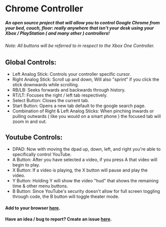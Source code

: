 # Chrome Controller
##### An open source project that will allow you to control Google Chrome from your bed, couch, floor: really anywhere that isn't your desk using your Xbox / PlayStation ( and many other ) controllers!

###### Note: All buttons will be referred to in respect to the Xbox One Controller.

## Global Controls:
- Left Analog Stick: Controls your controller specific cursor.
- Right Analog Stick: Scroll up and down, Will also "sprint" if you click the stick downwards while scrolling.
- RB/LB: Seeks forwards and backwards through history.
- RT/LT: Focuses the right / left tab respectively.
- Select Button: Closes the current tab.
- Start Button: Opens a new tab default to the google search page.
- Combination of Right & Left Analog Sticks: When pinching inwards or pulling outwards ( like you would on a smart phone ) the focused tab will zoom in and out.

## Youtube Controls:
- DPAD: Now with moving the dpad up, down, left, and right you're able to specifically control YouTube.
- A Button: After you have selected a video, if you press A that video will begin to play.
- X Button: If a video is playing, the X button will pause and play the video.
- Y Button: Holding Y will show the video "hud" that shows the remaining time & other menu buttons.
- B Button: Since YouTube's security doesn't allow for full screen toggling through code, the B button will toggle theater mode.

#### Add to your browser [here](https://chrome.google.com/webstore/detail/chrome-controller/nilnjekagachinflbdkanmblmjpaimhl?hl=en-US&gl=US "Chrome Extension Page").
#### Have an idea / bug to report? Create an issue [here](https://github.com/McCrearyD/Chrome_Controller/issues/new "Create a New Issue").
